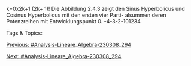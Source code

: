 k=0x2k+1
(2k+ 1)!
Die Abbildung 2.4.3 zeigt den Sinus Hyperbolicus und Cosinus Hyperbolicus mit den ersten vier Parti-
alsummen deren Potenzreihen mit Entwicklungspunkt 0.
-4-3-2-101234

   Tags & Topics:
   

[Previous: #Analysis-Lineare_Algebra-230308_294](Analysis-Lineare_Algebra-230308_294.md)

[Next: #Analysis-Lineare_Algebra-230308_294](Analysis-Lineare_Algebra-230308_294.md)